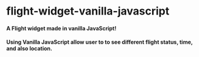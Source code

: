 # flight-widget-vanilla-javascript

#### A Flight widget made in vanilla JavaScript!

#### Using Vanilla JavaScript allow user to to see different flight status, time, and also location.
